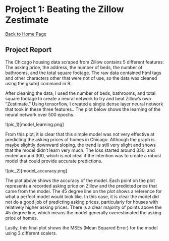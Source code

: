 # Project 1: Beating the Zillow Zestimate 

[Back to Home Page](https://jeremy-swack.github.io/applied-machine-learning/)

## Project Report 

The Chicago housing data scraped from Zillow contains 5 different features: The asking price, the address, the number of beds, the number of bathrooms, and the total square footage. The raw data contained html tags and other characters other that were not of use, so the data was cleaned using the gsub() command in R. 

After cleaning the data, I used the number of beds, bathrooms, and total square footage to create a neural network to try and beat Zillow’s own “Zestimate.” Using tensorflow, I created a single dense layer neural network that took in these three features.. The plot below shows the learning of the neural network over 500 epochs.

!(pic_1)[model_learning.png]

From this plot, it is clear that this simple model was not very effective at predicting the asking prices of homes in Chicago. Although the graph is maybe slightly downward sloping, the trend is still very slight and shows that the model didn’t learn very much. The loss started around 330, and ended around 300, which is not ideal if the intention was to create a robust model that could provide accurate predictions. 

!(pic_2)[model_accuracy.png]

The plot above shows the accuracy of the model. Each point on the plot represents a recorded asking price on Zillow and the predicted price that came from the model. The 45 degree line on the plot shows a reference for what a perfect model would look like. In this case, it is clear the model did not do a good job of predicting asking prices, particularly for houses with relatively higher asking prices. There is a clear majority of points above the 45 degree line, which means the model generally overestimated the asking price of homes. 

Lastly, this final plot shows the MSEs (Mean Squared Error) for the model using 3 different scalers. 
